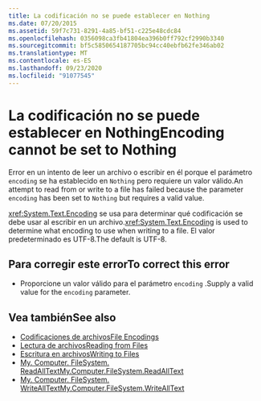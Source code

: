 ```yaml
---
title: La codificación no se puede establecer en Nothing
ms.date: 07/20/2015
ms.assetid: 59f7c731-8291-4a85-bf51-c225e48cdc84
ms.openlocfilehash: 0356098ca3fb41804ea396b0ff792cf2990b3340
ms.sourcegitcommit: bf5c5850654187705bc94cc40ebfb62fe346ab02
ms.translationtype: MT
ms.contentlocale: es-ES
ms.lasthandoff: 09/23/2020
ms.locfileid: "91077545"
---
```

# <a name="encoding-cannot-be-set-to-nothing"></a><span data-ttu-id="e431f-102">La codificación no se puede establecer en Nothing</span><span class="sxs-lookup"><span data-stu-id="e431f-102">Encoding cannot be set to Nothing</span></span>

<span data-ttu-id="e431f-103">Error en un intento de leer un archivo o escribir en él porque el parámetro `encoding` se ha establecido en `Nothing` pero requiere un valor válido.</span><span class="sxs-lookup"><span data-stu-id="e431f-103">An attempt to read from or write to a file has failed because the parameter `encoding` has been set to `Nothing` but requires a valid value.</span></span>  
  
 <span data-ttu-id="e431f-104"><xref:System.Text.Encoding> se usa para determinar qué codificación se debe usar al escribir en un archivo.</span><span class="sxs-lookup"><span data-stu-id="e431f-104"><xref:System.Text.Encoding> is used to determine what encoding to use when writing to a file.</span></span> <span data-ttu-id="e431f-105">El valor predeterminado es UTF-8.</span><span class="sxs-lookup"><span data-stu-id="e431f-105">The default is UTF-8.</span></span>  
  
## <a name="to-correct-this-error"></a><span data-ttu-id="e431f-106">Para corregir este error</span><span class="sxs-lookup"><span data-stu-id="e431f-106">To correct this error</span></span>  
  
- <span data-ttu-id="e431f-107">Proporcione un valor válido para el parámetro `encoding` .</span><span class="sxs-lookup"><span data-stu-id="e431f-107">Supply a valid value for the `encoding` parameter.</span></span>  
  
## <a name="see-also"></a><span data-ttu-id="e431f-108">Vea también</span><span class="sxs-lookup"><span data-stu-id="e431f-108">See also</span></span>

- [<span data-ttu-id="e431f-109">Codificaciones de archivos</span><span class="sxs-lookup"><span data-stu-id="e431f-109">File Encodings</span></span>](../developing-apps/programming/drives-directories-files/file-encodings.md)
- [<span data-ttu-id="e431f-110">Lectura de archivos</span><span class="sxs-lookup"><span data-stu-id="e431f-110">Reading from Files</span></span>](../developing-apps/programming/drives-directories-files/reading-from-files.md)
- [<span data-ttu-id="e431f-111">Escritura en archivos</span><span class="sxs-lookup"><span data-stu-id="e431f-111">Writing to Files</span></span>](../developing-apps/programming/drives-directories-files/writing-to-files.md)
- [<span data-ttu-id="e431f-112">My. Computer. FileSystem. ReadAllText</span><span class="sxs-lookup"><span data-stu-id="e431f-112">My.Computer.FileSystem.ReadAllText</span></span>](xref:Microsoft.VisualBasic.FileIO.FileSystem.ReadAllText%2A)
- [<span data-ttu-id="e431f-113">My. Computer. FileSystem. WriteAllText</span><span class="sxs-lookup"><span data-stu-id="e431f-113">My.Computer.FileSystem.WriteAllText</span></span>](xref:Microsoft.VisualBasic.FileIO.FileSystem.WriteAllText%2A)
